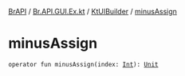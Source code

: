 [BrAPI](../../index.md) / [Br.API.GUI.Ex.kt](../index.md) / [KtUIBuilder](index.md) / [minusAssign](./minus-assign.md)

# minusAssign

`operator fun minusAssign(index: `[`Int`](https://kotlinlang.org/api/latest/jvm/stdlib/kotlin/-int/index.html)`): `[`Unit`](https://kotlinlang.org/api/latest/jvm/stdlib/kotlin/-unit/index.html)